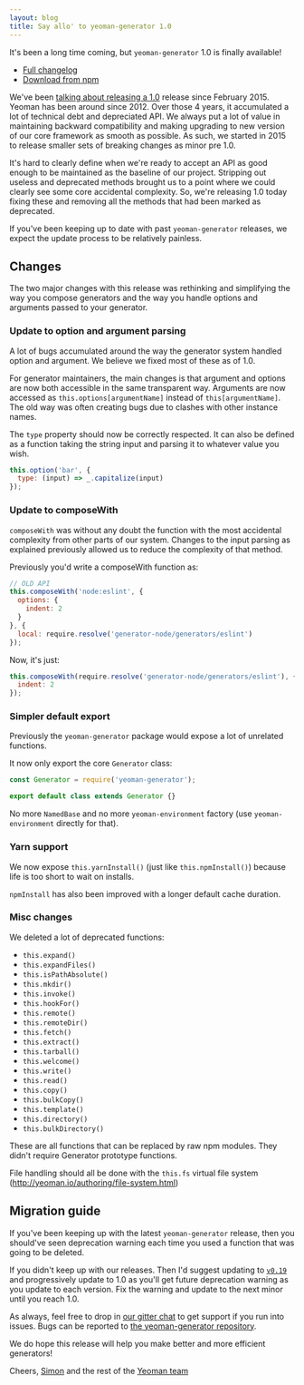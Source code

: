 ```yaml
---
layout: blog
title: Say allo' to yeoman-generator 1.0
---
```


It's been a long time coming, but `yeoman-generator` 1.0 is finally available!

- [Full changelog](https://github.com/yeoman/generator/releases/tag/v1.0.0)
- [Download from npm](https://www.npmjs.com/package/yeoman-generator)

We've been [talking about releasing a 1.0](https://github.com/yeoman/generator/issues/766) release since February 2015. Yeoman has been around since 2012. Over those 4 years, it accumulated a lot of technical debt and depreciated API. We always put a lot of value in maintaining backward compatibility and making upgrading to new version of our core framework as smooth as possible. As such, we started in 2015 to release smaller sets of breaking changes as minor pre 1.0.

It's hard to clearly define when we're ready to accept an API as good enough to be maintained as the baseline of our project. Stripping out useless and deprecated methods brought us to a point where we could clearly see some core accidental complexity. So, we're releasing 1.0 today fixing these and removing all the methods that had been marked as deprecated.

If you've been keeping up to date with past `yeoman-generator` releases, we expect the update process to be relatively painless.

## Changes

The two major changes with this release was rethinking and simplifying the way you compose generators and the way you handle options and arguments passed to your generator.

### Update to option and argument parsing

A lot of bugs accumulated around the way the generator system handled option and argument. We believe we fixed most of these as of 1.0.

For generator maintainers, the main changes is that argument and options are now both accessible in the same transparent way. Arguments are now accessed as `this.options[argumentName]` instead of `this[argumentName]`. The old way was often creating bugs due to clashes with other instance names.

The `type` property should now be correctly respected. It can also be defined as a function taking the string input and parsing it to whatever value you wish.

```js
this.option('bar', {
  type: (input) => _.capitalize(input)
});
```

### Update to composeWith

`composeWith` was without any doubt the function with the most accidental complexity from other parts of our system. Changes to the input parsing as explained previously allowed us to reduce the complexity of that method.

Previously you'd write a composeWith function as:

```js
// OLD API
this.composeWith('node:eslint', {
  options: {
    indent: 2
  }
}, {
  local: require.resolve('generator-node/generators/eslint')
});
```

Now, it's just:

```js
this.composeWith(require.resolve('generator-node/generators/eslint'), {
  indent: 2
});
```

### Simpler default export

Previously the `yeoman-generator` package would expose a lot of unrelated functions.

It now only export the core `Generator` class:

```js
const Generator = require('yeoman-generator');

export default class extends Generator {}
```

No more `NamedBase` and no more `yeoman-environment` factory (use `yeoman-environment` directly for that).

### Yarn support

We now expose `this.yarnInstall()` (just like `this.npmInstall()`) because life is too short to wait on installs.

`npmInstall` has also been improved with a longer default cache duration.

### Misc changes

We deleted a lot of deprecated functions:

- `this.expand()`
- `this.expandFiles()`
- `this.isPathAbsolute()`
- `this.mkdir()`
- `this.invoke()`
- `this.hookFor()`
- `this.remote()`
- `this.remoteDir()`
- `this.fetch()`
- `this.extract()`
- `this.tarball()`
- `this.welcome()`
- `this.write()`
- `this.read()`
- `this.copy()`
- `this.bulkCopy()`
- `this.template()`
- `this.directory()`
- `this.bulkDirectory()`

These are all functions that can be replaced by raw npm modules. They didn't require Generator prototype functions.

File handling should all be done with the `this.fs` virtual file system (http://yeoman.io/authoring/file-system.html)

## Migration guide

If you've been keeping up with the latest `yeoman-generator` release, then you should've seen deprecation warning each time you used a function that was going to be deleted.

If you didn't keep up with our releases. Then I'd suggest updating to [`v0.19`](https://github.com/yeoman/generator/releases/tag/v0.19.0) and progressively update to 1.0 as you'll get future deprecation warning as you update to each version. Fix the warning and update to the next minor until you reach 1.0.

As always, feel free to drop in [our gitter chat](https://gitter.im/yeoman/yeoman) to get support if you run into issues. Bugs can be reported to [the yeoman-generator repository](https://github.com/yeoman/generator/issues/new).

We do hope this release will help you make better and more efficient generators!

Cheers,
[Simon](https://twitter.com/Vaxilart) and the rest of the [Yeoman team](http://yeoman.io/)
